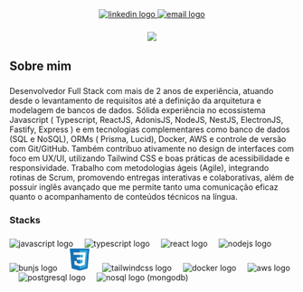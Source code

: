 
<div align="center">
  <a href="https://www.linkedin.com/in/caioogdev" target="_blank">
    <img src="https://img.shields.io/static/v1?message=LinkedIn&logo=linkedin&label=&color=0077B5&logoColor=white&labelColor=&style=for-the-badge" height="25" alt="linkedin logo"/>
  </a>
    <a href="https://mail.google.com/mail/?view=cm&fs=1&to=caioog.dev@gmail.com" target="_blank">
    <img src="https://img.shields.io/static/v1?message=Email&logo=gmail&label=&color=EA4335&logoColor=white&labelColor=&style=for-the-badge" height="25" alt="email logo"/>
  </a>
</div>

###

<div align="center">
  <img src="https://visitor-badge.laobi.icu/badge?page_id=maurodesouza.maurodesouza&"  />
</div>

###

<h2 align="left">Sobre mim</h3>

###

<p align="left">Desenvolvedor Full Stack com mais de 2 anos de experiência, atuando desde o levantamento de
requisitos até a definição da arquitetura e modelagem de bancos de dados. Sólida experiência no ecossistema
Javascript ( Typescript, ReactJS, AdonisJS, NodeJS, NestJS, ElectronJS, Fastify, Express ) e em tecnologias
complementares como banco de dados (SQL e NoSQL), ORMs ( Prisma, Lucid), Docker, AWS e controle de
versão com Git/GitHub. Também contribuo ativamente no design de interfaces com foco em UX/UI, utilizando
Tailwind CSS e boas práticas de acessibilidade e responsividade. Trabalho com metodologias ágeis (Agile),
integrando rotinas de Scrum, promovendo entregas interativas e colaborativas, além de possuir inglês avançado
que me permite tanto uma comunicação eficaz quanto o acompanhamento de conteúdos técnicos na língua.</p>

###

<h3 align="left">Stacks</h3>

###

<div align="left">
  <img src="https://cdn.jsdelivr.net/gh/devicons/devicon/icons/javascript/javascript-original.svg" height="40" alt="javascript logo" />
  <img width="12" />
  <img src="https://cdn.jsdelivr.net/gh/devicons/devicon/icons/typescript/typescript-original.svg" height="40" alt="typescript logo" />
  <img width="12" />
  <img src="https://cdn.jsdelivr.net/gh/devicons/devicon/icons/react/react-original.svg" height="40" alt="react logo" />
  <img width="12" />
  <img src="https://cdn.jsdelivr.net/gh/devicons/devicon/icons/nodejs/nodejs-original.svg" height="40" alt="nodejs logo" />
  <img width="12" />
  <img src="https://bun.sh/logo.svg" height="40" alt="bunjs logo" />
  <img width="12" />
  <img src="https://raw.githubusercontent.com/devicons/devicon/master/icons/css3/css3-original.svg" height="40" alt="css logo" />
  <img width="12" />
  <img src="https://www.vectorlogo.zone/logos/tailwindcss/tailwindcss-icon.svg" height="40" alt="tailwindcss logo" />
  <img width="12" />
  <img src="https://cdn.jsdelivr.net/gh/devicons/devicon/icons/docker/docker-plain-wordmark.svg" height="40" alt="docker logo" />
  <img width="12" />
  <img src="https://cdn.jsdelivr.net/gh/devicons/devicon/icons/amazonwebservices/amazonwebservices-original-wordmark.svg" height="40" alt="aws logo" />
  <img width="12" />
  <img src="https://cdn.jsdelivr.net/gh/devicons/devicon/icons/postgresql/postgresql-original.svg" height="40" alt="postgresql logo" />
  <img width="12" />
  <img src="https://cdn.jsdelivr.net/gh/devicons/devicon/icons/mongodb/mongodb-original.svg" height="40" alt="nosql logo (mongodb)" />
</div>

###
